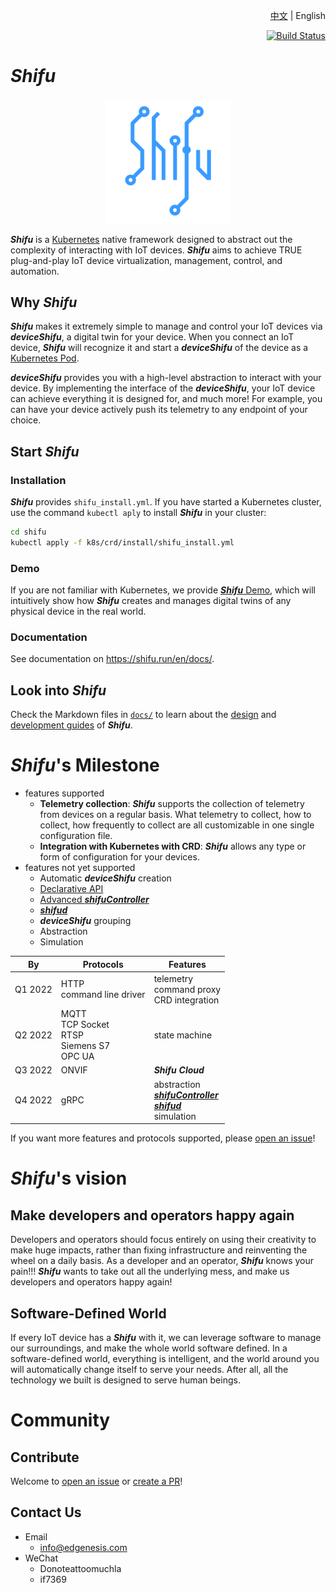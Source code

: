 <div align="right">

[中文](README-zh.md) | English

[![Build Status](https://dev.azure.com/Edgenesis/shifu/_apis/build/status/shifu-build-muiltistage?branchName=main)](https://dev.azure.com/Edgenesis/shifu/_build/latest?definitionId=19&branchName=main)

</div>

# ***Shifu***

<div align="center">

<img width="200px" src="./img/shifu-logo.svg"></img>

</div>

***Shifu*** is a [Kubernetes](https://kubernetes.io) native framework designed to abstract out the complexity of interacting with IoT devices. ***Shifu*** aims to achieve TRUE plug-and-play IoT device virtualization, management, control, and automation.

## Why ***Shifu***

***Shifu*** makes it extremely simple to manage and control your IoT devices via ***deviceShifu***, a digital twin for your device. When you connect an IoT device, ***Shifu*** will recognize it and start a ***deviceShifu*** of the device as a [Kubernetes Pod](https://kubernetes.io/docs/concepts/workloads/pods/).

***deviceShifu*** provides you with a high-level abstraction to interact with your device. By implementing the interface of the ***deviceShifu***, your IoT device can achieve everything it is designed for, and much more! For example, you can have your device actively push its telemetry to any endpoint of your choice.

## Start ***Shifu***

### Installation

***Shifu*** provides `shifu_install.yml`. If you have started a Kubernetes cluster, use the command `kubectl aply` to install ***Shifu*** in your cluster:

```sh
cd shifu
kubectl apply -f k8s/crd/install/shifu_install.yml
```

### Demo

If you are not familiar with Kubernetes, we provide [***Shifu*** Demo](https://demo.shifu.run/), which will intuitively show how ***Shifu*** creates and manages digital twins of any physical device in the real world.

### Documentation

See documentation on <https://shifu.run/en/docs/>.

## Look into ***Shifu***

Check the Markdown files in [`docs/`](./docs/) to learn about the [design](./docs/design/) and [development guides](./docs/guide/) of ***Shifu***.

# ***Shifu***'s Milestone

- features supported
    - **Telemetry collection**: ***Shifu*** supports the collection of telemetry from devices on a regular basis. What telemetry to collect, how to collect, how frequently to collect are all customizable in one single configuration file.
    - **Integration with Kubernetes with CRD**: ***Shifu*** allows any type or form of configuration for your devices.
- features not yet supported
    - Automatic ***deviceShifu*** creation
    - [Declarative API](https://kubernetes.io/docs/concepts/extend-kubernetes/api-extension/custom-resources/#declarative-apis)
    - [Advanced ***shifuController***](docs/design/design-shifuController.md)
    - [***shifud***](docs/design/design-shifud.md)
    - ***deviceShifu*** grouping
    - Abstraction
    - Simulation

| By | Protocols | Features |
| --- | --- | --- |
| Q1 2022 | HTTP <br> command line driver | telemetry <br> command proxy <br> CRD integration |
| Q2 2022 | MQTT <br> TCP Socket <br> RTSP <br> Siemens S7 <br> OPC UA | state machine |
| Q3 2022 | ONVIF | ***Shifu Cloud*** |
| Q4 2022 | gRPC | abstraction <br> [***shifuController***](docs/design/design-shifuController.md) <br> [***shifud***](docs/design/design-shifud.md) <br> simulation |

If you want more features and protocols supported, please [open an issue](https://github.com/Edgenesis/shifu/issues)!

# ***Shifu***'s vision

## Make developers and operators happy again

Developers and operators should focus entirely on using their creativity to make huge impacts, rather than fixing infrastructure and reinventing the wheel on a daily basis. As a developer and an operator, ***Shifu*** knows your pain!!! ***Shifu*** wants to take out all the underlying mess, and make us developers and operators happy again!

## Software-Defined World

If every IoT device has a ***Shifu*** with it, we can leverage software to manage our surroundings, and make the whole world software defined. In a software-defined world, everything is intelligent, and the world around you will automatically change itself to serve your needs. After all, all the technology we built is designed to serve human beings. 

# Community 

## Contribute

Welcome to [open an issue](https://github.com/Edgenesis/shifu/issues/new) or [create a PR](https://github.com/Edgenesis/shifu/pulls)!

## Contact Us

- Email
    - info@edgenesis.com
- WeChat
    - Donoteattoomuchla 
    - if7369
